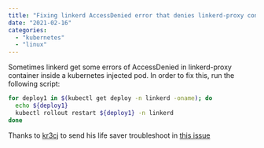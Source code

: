 ```yaml
---
title: "Fixing linkerd AccessDenied error that denies linkerd-proxy container to start"
date: "2021-02-16"
categories: 
  - "kubernetes"
  - "linux"
---
```


Sometimes linkerd get some errors of AccessDenied in linkerd-proxy container inside a kubernetes injected pod. In order to fix this, run the following script:

```bash
for deploy1 in $(kubectl get deploy -n linkerd -oname); do
  echo ${deploy1}
  kubectl rollout restart ${deploy1} -n linkerd
done
```

Thanks to [kr3cj](https://github.com/kr3cj) to send his life saver troubleshoot in [this issue](https://github.com/linkerd/linkerd2/discussions/4685#discussioncomment-109577)
